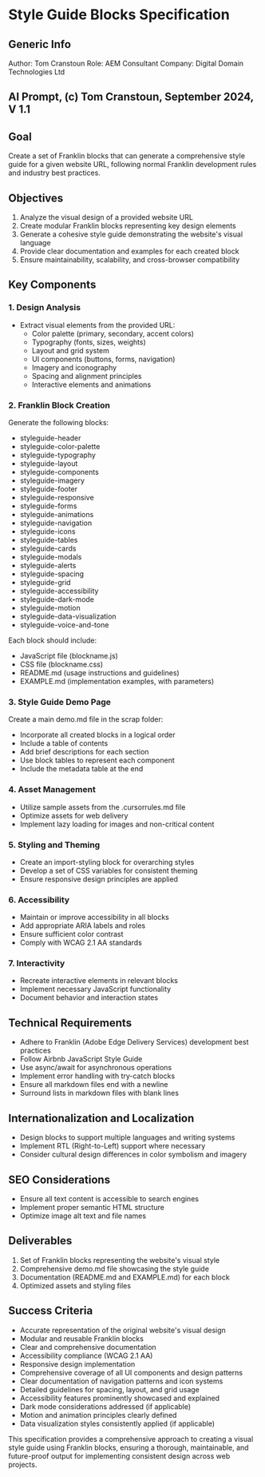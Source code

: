 
# Style Guide Blocks Specification

## Generic Info

Author: Tom Cranstoun
Role: AEM Consultant
Company: Digital Domain Technologies Ltd

## AI Prompt, (c) Tom Cranstoun, September 2024, V 1.1

## Goal

Create a set of Franklin blocks that can generate a comprehensive style guide for a given website URL, following normal Franklin development rules and industry best practices.

## Objectives

1. Analyze the visual design of a provided website URL
2. Create modular Franklin blocks representing key design elements
3. Generate a cohesive style guide demonstrating the website's visual language
4. Provide clear documentation and examples for each created block
5. Ensure maintainability, scalability, and cross-browser compatibility

## Key Components

### 1. Design Analysis

- Extract visual elements from the provided URL:
  - Color palette (primary, secondary, accent colors)
  - Typography (fonts, sizes, weights)
  - Layout and grid system
  - UI components (buttons, forms, navigation)
  - Imagery and iconography
  - Spacing and alignment principles
  - Interactive elements and animations

### 2. Franklin Block Creation

Generate the following blocks:
- styleguide-header
- styleguide-color-palette
- styleguide-typography
- styleguide-layout
- styleguide-components
- styleguide-imagery
- styleguide-footer
- styleguide-responsive
- styleguide-forms
- styleguide-animations
- styleguide-navigation
- styleguide-icons
- styleguide-tables
- styleguide-cards
- styleguide-modals
- styleguide-alerts
- styleguide-spacing
- styleguide-grid
- styleguide-accessibility
- styleguide-dark-mode
- styleguide-motion
- styleguide-data-visualization
- styleguide-voice-and-tone

Each block should include:
- JavaScript file (blockname.js)
- CSS file (blockname.css)
- README.md (usage instructions and guidelines)
- EXAMPLE.md (implementation examples, with parameters)

### 3. Style Guide Demo Page

Create a main demo.md file in the scrap folder:
- Incorporate all created blocks in a logical order
- Include a table of contents
- Add brief descriptions for each section
- Use block tables to represent each component
- Include the metadata table at the end

### 4. Asset Management

- Utilize sample assets from the .cursorrules.md file
- Optimize assets for web delivery
- Implement lazy loading for images and non-critical content

### 5. Styling and Theming

- Create an import-styling block for overarching styles
- Develop a set of CSS variables for consistent theming
- Ensure responsive design principles are applied

### 6. Accessibility

- Maintain or improve accessibility in all blocks
- Add appropriate ARIA labels and roles
- Ensure sufficient color contrast
- Comply with WCAG 2.1 AA standards

### 7. Interactivity

- Recreate interactive elements in relevant blocks
- Implement necessary JavaScript functionality
- Document behavior and interaction states

## Technical Requirements

- Adhere to Franklin (Adobe Edge Delivery Services) development best practices
- Follow Airbnb JavaScript Style Guide
- Use async/await for asynchronous operations
- Implement error handling with try-catch blocks
- Ensure all markdown files end with a newline
- Surround lists in markdown files with blank lines


## Internationalization and Localization

- Design blocks to support multiple languages and writing systems
- Implement RTL (Right-to-Left) support where necessary
- Consider cultural design differences in color symbolism and imagery

## SEO Considerations

- Ensure all text content is accessible to search engines
- Implement proper semantic HTML structure
- Optimize image alt text and file names


## Deliverables

1. Set of Franklin blocks representing the website's visual style
2. Comprehensive demo.md file showcasing the style guide
3. Documentation (README.md and EXAMPLE.md) for each block
4. Optimized assets and styling files

## Success Criteria

- Accurate representation of the original website's visual design
- Modular and reusable Franklin blocks
- Clear and comprehensive documentation
- Accessibility compliance (WCAG 2.1 AA)
- Responsive design implementation
- Comprehensive coverage of all UI components and design patterns
- Clear documentation of navigation patterns and icon systems
- Detailed guidelines for spacing, layout, and grid usage
- Accessibility features prominently showcased and explained
- Dark mode considerations addressed (if applicable)
- Motion and animation principles clearly defined
- Data visualization styles consistently applied (if applicable)

This specification provides a comprehensive approach to creating a visual style guide using Franklin blocks, ensuring a thorough, maintainable, and future-proof output for implementing consistent design across web projects.
